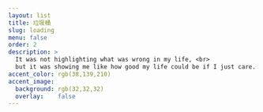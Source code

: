 ```yaml
---
layout: list
title: 垃圾桶
slug: loading
menu: false
order: 2
description: >
  It was not highlighting what was wrong in my life, <br>
  but it was showing me like how good my life could be if I just care.
accent_color: rgb(38,139,210)
accent_image:
  background: rgb(32,32,32)
  overlay:    false
---
```

